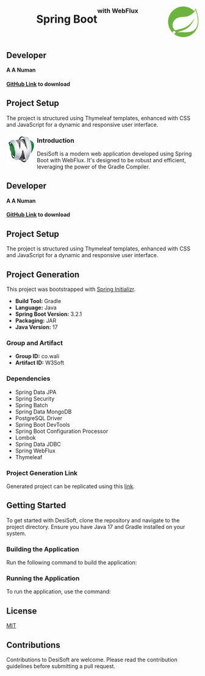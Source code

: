 
<center>
<h1>
<img src="src/main/resources/static/img/Spring_Boot.svg" width="80" height="80" align="right"/>
Spring Boot<sup><sup><sup>with WebFlux</sup></sup></sup></h1>
</center>

<br/>

## Developer
**A A Numan**

#### [GitHub Link](https://github.com/itiami/desiSpring.wali.co.git) to download

## Project Setup
The project is structured using Thymeleaf templates, enhanced with CSS and JavaScript for a dynamic and responsive user interface.

<p align="center" float="left">
<img src="src/main/resources/static/img/desi_soft_256.png" width="80" height="80" align="left"/>
<h3>Introduction</h3>
DesiSoft is a modern web application developed using Spring Boot with WebFlux. It's designed to be robust and efficient, leveraging the power of the Gradle Compiler.
</p>

## Developer
**A A Numan**

#### [GitHub Link](https://github.com/itiami/desiSpring.wali.co.git) to download

## Project Setup
The project is structured using Thymeleaf templates, enhanced with CSS and JavaScript for a dynamic and responsive user interface.

## Project Generation
This project was bootstrapped with [Spring Initializr](https://start.spring.io/).

- **Build Tool:** Gradle
- **Language:** Java
- **Spring Boot Version:** 3.2.1
- **Packaging:** JAR
- **Java Version:** 17

### Group and Artifact
- **Group ID:** co.wali
- **Artifact ID:** W3Soft

### Dependencies
- Spring Data JPA
- Spring Security
- Spring Batch
- Spring Data MongoDB
- PostgreSQL Driver
- Spring Boot DevTools
- Spring Boot Configuration Processor
- Lombok
- Spring Data JDBC
- Spring WebFlux
- Thymeleaf

### Project Generation Link
Generated project can be replicated using this [link](https://start.spring.io/#!type=gradle-project&language=java&platformVersion=3.2.1&packaging=jar&jvmVersion=17&groupId=co.wali&artifactId=W3Soft&name=W3Soft&description=Desi%20Soft&packageName=co.wali.W3Soft&dependencies=data-jpa,security,batch,data-mongodb,postgresql,devtools,configuration-processor,lombok,data-jdbc,webflux,thymeleaf).

## Getting Started
To get started with DesiSoft, clone the repository and navigate to the project directory. Ensure you have Java 17 and Gradle installed on your system.

### Building the Application
Run the following command to build the application:



### Running the Application
To run the application, use the command:



## License
[MIT](LICENSE)

## Contributions
Contributions to DesiSoft are welcome. Please read the contribution guidelines before submitting a pull request.
